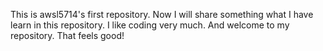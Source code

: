 This is awsl5714's first repository.
Now I will share something what I have learn in this repository.
I like coding very much.
And welcome to my repository.
That feels good!
